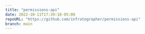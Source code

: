 ```yaml
---
title: "permissions-api"
date: 2022-10-11T17:39:18-05:00
repoURL: "https://github.com/infratographer/permissions-api"
branch: main
---
```

